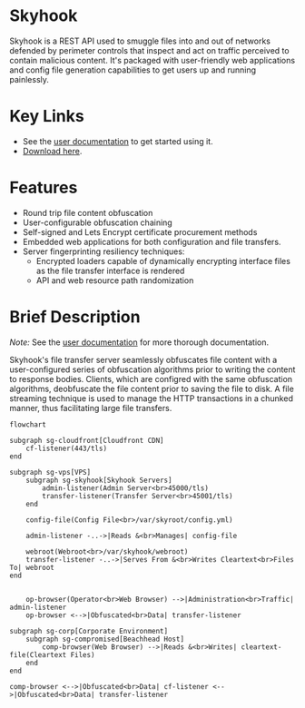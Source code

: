 # Skyhook

Skyhook is a REST API used to smuggle files into and out of networks
defended by perimeter controls that inspect and act on traffic
perceived to contain malicious content. It's packaged with user-friendly
web applications and config file generation capabilities to get users
up and running painlessly.

# Key Links

- See the [user documentation](https://publish.obsidian.md/bhis-pub-user-docs/Documentation/Skyhook/Skyhook+Index)
  to get started using it.
- [Download here](https://github.com/blackhillsinfosec/skyhook/releases).

# Features

- Round trip file content obfuscation
- User-configurable obfuscation chaining
- Self-signed and Lets Encrypt certificate procurement methods
- Embedded web applications for both configuration and file transfers.
- Server fingerprinting resiliency techniques:
    - Encrypted loaders capable of dynamically encrypting interface files as the file transfer interface is rendered
    - API and web resource path randomization

# Brief Description

_Note:_ See the [user documentation](https://publish.obsidian.md/bhis-pub-user-docs/Documentation/Skyhook/Skyhook+Index)
for more thorough documentation.

Skyhook's file transfer server seamlessly obfuscates file content
with a user-configured series of obfuscation algorithms prior to
writing the content to response bodies. Clients, which are configred
with the same obfuscation algorithms, deobfuscate the file content
prior to saving the file to disk. A file streaming
technique is used to manage the HTTP transactions in a chunked manner,
thus facilitating large file transfers.

```mermaid
flowchart

subgraph sg-cloudfront[Cloudfront CDN]
    cf-listener(443/tls)
end

subgraph sg-vps[VPS]
    subgraph sg-skyhook[Skyhook Servers]
        admin-listener(Admin Server<br>45000/tls)
        transfer-listener(Transfer Server<br>45001/tls)
    end
    
    config-file(Config File<br>/var/skyroot/config.yml)

    admin-listener -..->|Reads &<br>Manages| config-file
    
    webroot(Webroot<br>/var/skyhook/webroot)
    transfer-listener -..->|Serves From &<br>Writes Cleartext<br>Files To| webroot
end


    op-browser(Operator<br>Web Browser) -->|Administration<br>Traffic| admin-listener
    op-browser <-->|Obfuscated<br>Data| transfer-listener

subgraph sg-corp[Corporate Environment]
    subgraph sg-compromised[Beachhead Host]
        comp-browser(Web Browser) -->|Reads &<br>Writes| cleartext-file(Cleartext Files)
    end
end

comp-browser <-->|Obfuscated<br>Data| cf-listener <-->|Obfuscated<br>Data| transfer-listener
```
